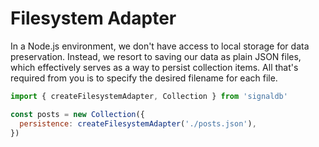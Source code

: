 # Filesystem Adapter

In a Node.js environment, we don't have access to local storage for data preservation. Instead, we resort to saving our data as plain JSON files, which effectively serves as a way to persist collection items. All that's required from you is to specify the desired filename for each file.

```js
import { createFilesystemAdapter, Collection } from 'signaldb'

const posts = new Collection({
  persistence: createFilesystemAdapter('./posts.json'),
})
```
